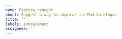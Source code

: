 ```yaml
---
name: Feature request
about: Suggest a way to improve the Mod Catalogue
title: ''
labels: enhancement
assignees: ''
---
```

